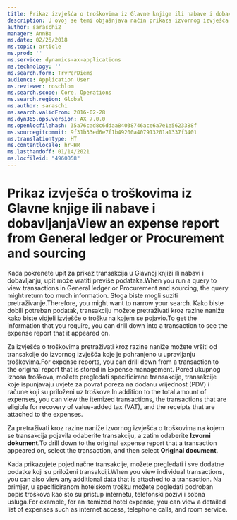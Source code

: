 ```yaml
---
title: Prikaz izvješća o troškovima iz Glavne knjige ili nabave i dobavljanja
description: U ovoj se temi objašnjava način prikaza izvornog izvješća o troškovima na kojem se pojavila transakcija.
author: saraschi2
manager: AnnBe
ms.date: 02/26/2018
ms.topic: article
ms.prod: ''
ms.service: dynamics-ax-applications
ms.technology: ''
ms.search.form: TrvPerDiems
audience: Application User
ms.reviewer: roschlom
ms.search.scope: Core, Operations
ms.search.region: Global
ms.author: saraschi
ms.search.validFrom: 2016-02-28
ms.dyn365.ops.version: AX 7.0.0
ms.openlocfilehash: 35a76cad8c6ddaa84038746ace6a7e1e5623388f
ms.sourcegitcommit: 9f31b33ed6e7f1b49200a407913201a1337f3401
ms.translationtype: HT
ms.contentlocale: hr-HR
ms.lasthandoff: 01/14/2021
ms.locfileid: "4960058"
---
```

# <a name="view-an-expense-report-from-general-ledger-or-procurement-and-sourcing"></a><span data-ttu-id="6d14b-103">Prikaz izvješća o troškovima iz Glavne knjige ili nabave i dobavljanja</span><span class="sxs-lookup"><span data-stu-id="6d14b-103">View an expense report from General ledger or Procurement and sourcing</span></span>

<span data-ttu-id="6d14b-104">Kada pokrenete upit za prikaz transakcija u Glavnoj knjizi ili nabavi i dobavljanju, upit može vratiti previše podataka.</span><span class="sxs-lookup"><span data-stu-id="6d14b-104">When you run a query to view transactions in General ledger or Procurement and sourcing, the query might return too much information.</span></span> <span data-ttu-id="6d14b-105">Stoga biste mogli suziti pretraživanje.</span><span class="sxs-lookup"><span data-stu-id="6d14b-105">Therefore, you might want to narrow your search.</span></span> <span data-ttu-id="6d14b-106">Kako biste dobili potreban podatak, transakciju možete pretraživati kroz razine naniže kako biste vidjeli izvješće o trošku na kojem se pojavio.</span><span class="sxs-lookup"><span data-stu-id="6d14b-106">To get the information that you require, you can drill down into a transaction to see the expense report that it appeared on.</span></span>

<span data-ttu-id="6d14b-107">Za izvješća o troškovima pretraživati kroz razine naniže možete vršiti od transakcije do izvornog izvješća koje je pohranjeno u upravljanju troškovima.</span><span class="sxs-lookup"><span data-stu-id="6d14b-107">For expense reports, you can drill down from a transaction to the original report that is stored in Expense management.</span></span> <span data-ttu-id="6d14b-108">Pored ukupnog iznosa troškova, možete pregledati specificirane transakcije, transakcije koje ispunjavaju uvjete za povrat poreza na dodanu vrijednost (PDV) i račune koji su priloženi uz troškove.</span><span class="sxs-lookup"><span data-stu-id="6d14b-108">In addition to the total amount of expenses, you can view the itemized transactions, the transactions that are eligible for recovery of value-added tax (VAT), and the receipts that are attached to the expenses.</span></span>

<span data-ttu-id="6d14b-109">Za pretraživati kroz razine naniže izvornog izvješća o troškovima na kojem se transakcija pojavila odaberite transakciju, a zatim odaberite **Izvorni dokument**.</span><span class="sxs-lookup"><span data-stu-id="6d14b-109">To drill down to the original expense report that a transaction appeared on, select the transaction, and then select **Original document**.</span></span>

<span data-ttu-id="6d14b-110">Kada prikazujete pojedinačne transakcije, možete pregledati i sve dodatne podatke koji su priloženi transakciji.</span><span class="sxs-lookup"><span data-stu-id="6d14b-110">When you view individual transactions, you can also view any additional data that is attached to a transaction.</span></span> <span data-ttu-id="6d14b-111">Na primjer, u specificiranom hotelskom trošku možete pogledati podroban popis troškova kao što su pristup internetu, telefonski pozivi i sobna usluga.</span><span class="sxs-lookup"><span data-stu-id="6d14b-111">For example, for an itemized hotel expense, you can view a detailed list of expenses such as internet access, telephone calls, and room service.</span></span>
